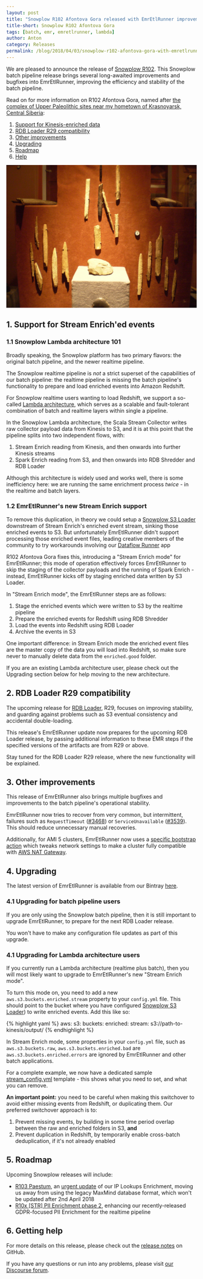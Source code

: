 ```yaml
---
layout: post
title: "Snowplow R102 Afontova Gora released with EmrEtlRunner improvements"
title-short: Snowplow R102 Afontova Gora
tags: [batch, emr, emretlrunner, lambda]
author: Anton
category: Releases
permalink: /blog/2018/04/03/snowplow-r102-afontova-gora-with-emretlrunner-improvements/
---
```


We are pleased to announce the release of [Snowplow R102][release-notes]. This Snowplow batch pipeline release brings several long-awaited improvements and bugfixes into EmrEtlRunner, improving the efficiency and stability of the batch pipeline.

Read on for more information on R102 Afontova Gora, named after [the complex of Upper Paleolithic sites near my hometown of Krasnoyarsk, Central Siberia][afontova-gora]:

<!--more-->

1. [Support for Kinesis-enriched data](#kinesis-enrich)
2. [RDB Loader R29 compatibility](#rdb-loader)
3. [Other improvements](#improvements)
4. [Upgrading](#upgrading)
5. [Roadmap](#roadmap)
6. [Help](#help)

![afontova-gora][afontova-gora-img]

<h2 id="kinesis-enrich">1. Support for Stream Enrich'ed events</h2>

<h3>1.1 Snowplow Lambda architecture 101</h3>

Broadly speaking, the Snowplow platform has two primary flavors: the original batch pipeline, and the newer realtime pipeline.

The Snowplow realtime pipeline is *not* a strict superset of the capabilities of our batch pipeline: the realtime pipeline is missing the batch pipeline's functionality to prepare and load enriched events into Amazon Redshift.

For Snowplow realtime users wanting to load Redshift, we support a so-called [Lambda architecture][discourse-lambda-architecture], which serves as a scalable and fault-tolerant combination of batch and realtime layers within single a pipeline.

In the Snowplow Lambda architecture, the Scala Stream Collector writes raw collector payload data from Kinesis to S3, and it is at this point that the pipeline splits into two independent flows, with:

1. Stream Enrich reading from Kinesis, and then onwards into further Kinesis streams
2. Spark Enrich reading from S3, and then onwards into RDB Shredder and RDB Loader

Although this architecture is widely used and works well, there is some inefficiency here: we are running the same enrichment process *twice* - in the realtime and batch layers.

<h3>1.2 EmrEtlRunner's new Stream Enrich support</h3>

To remove this duplication, in theory we could setup a [Snowplow S3 Loader][s3-loader] downstream of Stream Enrich's enriched event stream, sinking those enriched events to S3. But unfortunately EmrEtlRunner didn't support processing those enriched event files, leading creative members of the community to try workarounds involving our [Dataflow Runner][dataflow-runner] app

R102 Afontova Gora fixes this, introducing a "Stream Enrich mode" for EmrEtlRunner; this mode of operation effectively forces EmrEtlRunner to skip the staging of the collector payloads and the running of Spark Enrich - instead, EmrEtlRunner kicks off by staging enriched data written by S3 Loader.

In "Stream Enrich mode", the EmrEtlRunner steps are as follows:

1. Stage the enriched events which were written to S3 by the realtime pipeline
2. Prepare the enriched events for Redshift using RDB Shredder
3. Load the events into Redshift using RDB Loader
4. Archive the events in S3

One important difference: in Stream Enrich mode the enriched event files are the master copy of the data you will load into Redshift, so make sure never to manually delete data from the `enriched.good` folder.

If you are an existing Lambda architecture user, please check out the Upgrading section below for help moving to the new architecture.

<h2 id="rdb-loader">2. RDB Loader R29 compatibility</h2>

The upcoming release for [RDB Loader][rdb-loader], R29, focuses on improving stability, and guarding against problems such as S3 eventual consistency and accidental double-loading.

This release's EmrEtlRunner update now prepares for the upcoming RDB Loader release, by passing additional information to these EMR steps if the specified versions of the artifacts are from R29 or above.

Stay tuned for the RDB Loader R29 release, where the new functionality will be explained.

<h2 id="improvements">3. Other improvements</h2>

This release of EmrEtlRunner also brings multiple bugfixes and improvements to the batch pipeline's operational stability.

EmrEtlRunner now tries to recover from very common, but intermittent, failures such as `RequestTimeout` ([#3468][issue-3468]) or `ServiceUnavailable` ([#3539][issue-3539]). This should reduce unnecessary manual recoveries.

Additionally, for AMI 5 clusters, EmrEtlRunner now uses a [specific bootstrap action][issue-3609] which tweaks network settings to make a cluster fully compatible with [AWS NAT Gateway][nat-gateway].

<h2 id="upgrading">4. Upgrading</h2>

The latest version of EmrEtlRunner is available from our Bintray [here][eer-dl].

<h3>4.1 Upgrading for batch pipeline users</h3>

If you are only using the Snowplow batch pipeline, then it is still important to upgrade EmrEtlRunner, to prepare for the next RDB Loader release.

You won't have to make any configuration file updates as part of this upgrade.

<h3>4.1 Upgrading for Lambda architecture users</h3>

If you currently run a Lambda architecture (realtime plus batch), then you will most likely want to upgrade to EmrEtlRunner's new "Stream Enrich mode".

To turn this mode on, you need to add a new `aws.s3.buckets.enriched.stream` property to your `config.yml` file.
This should point to the bucket where you have configured [Snowplow S3 Loader][s3-loader]) to write enriched events. Add this like so:

{% highlight yaml %}
aws:
  s3:
    buckets:
      enriched:
        stream: s3://path-to-kinesis/output/
{% endhighlight %}

In Stream Enrich mode, some properties in your `config.yml` file, such as `aws.s3.buckets.raw`, `aws.s3.buckets.enriched.bad` are `aws.s3.buckets.enriched.errors` are ignored by EmrEtlRunner and other batch applications.

For a complete example, we now have a dedicated sample [stream_config.yml][config-yml] template - this shows what you need to set, and what you can remove.

**An important point:** you need to be careful when making this switchover to avoid either missing events from Redshift, or duplicating them. Our preferred switchover approach is to:

1. Prevent missing events, by building in some time period overlap between the raw and enriched folders in S3, **and**
2. Prevent duplication in Redshift, by temporarily enable cross-batch deduplication, if it's not already enabled 

<h2 id="roadmap">5. Roadmap</h2>

Upcoming Snowplow releases will include:

* [R103 Paestum][r103-maxmind], an [urgent update][maxmind-announcement] of our IP Lookups Enrichment, moving us away from using the legacy MaxMind database format, which won't be updated after 2nd April 2018
* [R10x [STR] PII Enrichment phase 2][r10x-pii-2], enhancing our recently-released GDPR-focused PII Enrichment for the realtime pipeline

<h2 id="help">6. Getting help</h2>

For more details on this release, please check out the [release notes][release-notes] on GitHub.

If you have any questions or run into any problems, please visit [our Discourse forum][discourse].

[afontova-gora]: https://en.wikipedia.org/wiki/Afontova_Gora
[afontova-gora-img]: /assets/img/blog/2018/04/afontova-gora.jpg

[discourse-lambda-architecture]: https://discourse.snowplowanalytics.com/t/how-to-setup-a-lambda-architecture-for-snowplow/249
[discourse-stream-vs-batch]: https://discourse.snowplowanalytics.com/t/stream-vs-batch/1867

[s3-loader]: https://github.com/snowplow/snowplow-s3-loader
[dataflow-runner]: https://github.com/snowplow/dataflow-runner
[rdb-loader]: https://github.com/snowplow/snowplow-rdb-loader

[release-notes]: https://github.com/snowplow/snowplow/releases/tag/r102-afontova-gora
[discourse]: http://discourse.snowplowanalytics.com/

[issue-3468]: https://github.com/snowplow/snowplow/issues/3468
[issue-3539]: https://github.com/snowplow/snowplow/issues/3539
[issue-3609]: https://github.com/snowplow/snowplow/issues/3609
[nat-gateway]: https://docs.aws.amazon.com/AmazonVPC/latest/UserGuide/vpc-nat-gateway.html

[r103-maxmind]: https://github.com/snowplow/snowplow/milestone/156
[r10x-pii-2]: https://github.com/snowplow/snowplow/milestone/153

[maxmind-announcement]: https://discourse.snowplowanalytics.com/t/end-of-life-for-the-maxmind-legacy-ip-lookups-databases-important/1863

[eer-dl]: http://dl.bintray.com/snowplow/snowplow-generic/snowplow_emr_r102_afontova_gora_knossos.zip
[config-yml]: https://github.com/snowplow/snowplow/blob/r102-afontova-gora/3-enrich/emr-etl-runner/config/stream_config.yml.sample
